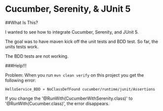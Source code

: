 # Cucumber, Serenity, & JUnit 5


##What Is This?

I wanted to see how to integrate Cucumber, Serenity, and JUnit 5.  

The goal was to have maven kick off the unit tests and BDD test. So far, the units tests work.

The BDD tests are not working.

###Help!!!

Problem: When you run `mvn clean verify` on this project you get the following error:

`HelloService_BDD » NoClassDefFound cucumber/runtime/junit/Assertions`

If you change the '@RunWith(CucumberWithSerenity.class)' to '@RunWith(Cucumber.class)', the error disappears.
